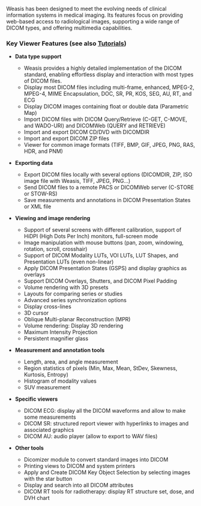 Weasis has been designed to meet the evolving needs of clinical information systems in medical imaging. Its features focus on providing web-based access to radiological images, supporting a wide range of DICOM types, and offering multimedia capabilities.

### Key Viewer Features (see also [Tutorials](tutorials))

- **Data type support**
  - Weasis provides a highly detailed implementation of the DICOM standard, enabling effortless display and interaction with most types of DICOM files.
  - Display most DICOM files including multi-frame, enhanced, MPEG-2, MPEG-4, MIME Encapsulation, DOC, SR, PR, KOS, SEG, AU, RT, and ECG
  - Display DICOM images containing float or double data (Parametric Map)
  - Import DICOM files with DICOM Query/Retrieve (C-GET, C-MOVE, and WADO-URI) and DICOMWeb (QUERY and RETRIEVE)
  - Import and export DICOM CD/DVD with DICOMDIR
  - Import and export DICOM ZIP files
  - Viewer for common image formats (TIFF, BMP, GIF, JPEG, PNG, RAS, HDR, and PNM)

- **Exporting data**
  - Export DICOM files locally with several options (DICOMDIR, ZIP, ISO image file with Weasis, TIFF, JPEG, PNG...)
  - Send DICOM files to a remote PACS or DICOMWeb server (C-STORE or STOW-RS)
  - Save measurements and annotations in DICOM Presentation States or XML file

- **Viewing and image rendering**
  - Support of several screens with different calibration, support of HiDPI (High Dots Per Inch) monitors, full-screen mode
  - Image manipulation with mouse buttons  (pan, zoom, windowing, rotation, scroll, crosshair)
  - Support of DICOM Modality LUTs, VOI LUTs, LUT Shapes, and Presentation LUTs (even non-linear)
  - Apply DICOM Presentation States (GSPS) and display graphics as overlays
  - Support DICOM Overlays, Shutters, and DICOM Pixel Padding
  - Volume rendering with 3D presets
  - Layouts for comparing series or studies
  - Advanced series synchronization options
  - Display cross-lines
  - 3D cursor
  - Oblique Multi-planar Reconstruction (MPR)
  - Volume rendering: Display 3D rendering
  - Maximum Intensity Projection
  - Persistent magnifier glass

- **Measurement and annotation tools**
  - Length, area, and angle measurement
  - Region statistics of pixels (Min, Max, Mean, StDev, Skewness, Kurtosis, Entropy)
  - Histogram of modality values
  - SUV measurement

- **Specific viewers**
  - DICOM ECG: display all the DICOM waveforms and allow to make some measurements
  - DICOM SR: structured report viewer with hyperlinks to images and associated graphics
  - DICOM AU: audio player (allow to export to WAV files)

- **Other tools**
  - Dicomizer module to convert standard images into DICOM
  - Printing views to DICOM and system printers
  - Apply and Create DICOM Key Object Selection by selecting images with the star button
  - Display and search into all DICOM attributes
  - DICOM RT tools for radiotherapy: display RT structure set, dose, and DVH chart
